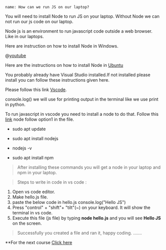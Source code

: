 ```ngMeta
name: How can we run JS on our laptop?
```

You will need to install Node to run JS on your laptop. Without Node we can not run our js code on our laptop.  

Node js is an environment to run javascript code outside a web browser. Like in our laptops.  

Here are instruction on how to install Node in Windows.  

@[youtube](gHuIKptS0Qg)  

Here are the instructions on how to install Node in [Ubuntu](https://www.geeksforgeeks.org/installation-of-node-js-on-linux/)  


You probably already have Visual Studio installed.If not installed please install you can follow these instructions given here.  


Please follow this link [Vscode](https://linuxize.com/post/how-to-install-visual-studio-code-on-ubuntu-20-04/).  

console.log() we will use for printing output in the terminal like we use print in python.  

To run javascript in vscode you need to install a node to do that. Follow this [link](https://www.digitalocean.com/community/tutorials/how-to-install-node-js-on-ubuntu-20-04) node follow option1 in the file.   

- sudo apt update

- sudo apt install nodejs

- nodejs -v

- sudo apt install npm

> After installing these commands you will get a node in your laptop and npm in your laptop.

> Steps to write in code in vs code :

1. Open vs code editor.
2. Make hello.js file.
3. paste the below code in hello.js
        console.log("Hello JS")
4. Press "control" + "shift"+ "tilt"(~) on your keyboard. It will show the terminal in vs code.
5. Execute this file (js file) by typing **node hello.js** and you will see **Hello JS** on the screen.

> Successfully you created a file and ran it, happy coding. …….

**For the next course [Click here](https://www.merakilearn.org/course/136/exercise/3524)
